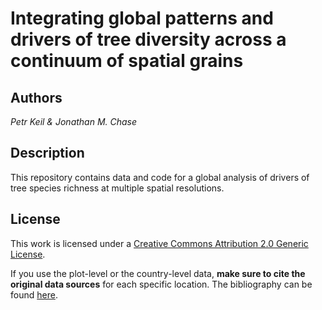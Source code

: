 # Integrating global patterns and drivers of tree diversity across a continuum of spatial grains

## Authors

 *Petr Keil & Jonathan M. Chase*

## Description

This repository contains data and code for a global analysis of drivers of tree species richness at multiple spatial resolutions. 

## License
This work is licensed under a [Creative Commons Attribution 2.0 Generic License](https://creativecommons.org/licenses/by/2.0/).

If you use the plot-level or the country-level data, **make sure to cite the original data sources** for each specific location. The bibliography can be found [here](https://github.com/petrkeil/global_tree_S/tree/master/Bibliography).
